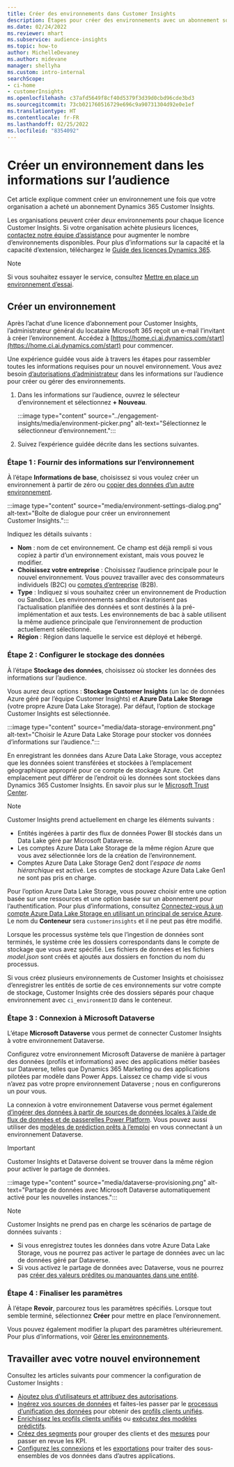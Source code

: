 ```yaml
---
title: Créer des environnements dans Customer Insights
description: Étapes pour créer des environnements avec un abonnement sous licence pour Dynamics 365 Customer Insights.
ms.date: 02/24/2022
ms.reviewer: mhart
ms.subservice: audience-insights
ms.topic: how-to
author: MichelleDevaney
ms.author: midevane
manager: shellyha
ms.custom: intro-internal
searchScope:
- ci-home
- customerInsights
ms.openlocfilehash: c37afd5649f8cf40d5379f3d39d0cbd96cde3bd3
ms.sourcegitcommit: 73cb021760516729e696c9a90731304d92e0e1ef
ms.translationtype: HT
ms.contentlocale: fr-FR
ms.lasthandoff: 02/25/2022
ms.locfileid: "8354092"
---
```

# <a name="create-an-environment-in-audience-insights"></a>Créer un environnement dans les informations sur l’audience

Cet article explique comment créer un environnement une fois que votre organisation a acheté un abonnement Dynamics 365 Customer Insights. 

Les organisations peuvent créer *deux* environnements pour chaque licence Customer Insights. Si votre organisation achète plusieurs licences, [contactez notre équipe d’assistance](https://go.microsoft.com/fwlink/?linkid=2079641) pour augmenter le nombre d’environnements disponibles. Pour plus d’informations sur la capacité et la capacité d’extension, téléchargez le [Guide des licences Dynamics 365](https://go.microsoft.com/fwlink/?LinkId=866544).

> [!NOTE]
> Si vous souhaitez essayer le service, consultez [Mettre en place un environnement d’essai](../trial-signup.md).

## <a name="create-a-new-environment"></a>Créer un environnement

Après l’achat d’une licence d’abonnement pour Customer Insights, l’administrateur général du locataire Microsoft 365 reçoit un e-mail l’invitant à créer l’environnement. Accédez à [https://home.ci.ai.dynamics.com/start](https://home.ci.ai.dynamics.com/start) pour commencer. 

Une expérience guidée vous aide à travers les étapes pour rassembler toutes les informations requises pour un nouvel environnement. Vous avez besoin [d’autorisations d’administrateur](permissions.md) dans les informations sur l’audience pour créer ou gérer des environnements.

1. Dans les informations sur l’audience, ouvrez le sélecteur d’environnement et sélectionnez **+ Nouveau**.
  
   :::image type="content" source="../engagement-insights/media/environment-picker.png" alt-text="Sélectionnez le sélectionneur d’environnement.":::

1. Suivez l’expérience guidée décrite dans les sections suivantes.

### <a name="step-1-provide-environment-information"></a>Étape 1 : Fournir des informations sur l’environnement

À l’étape **Informations de base**, choisissez si vous voulez créer un environnement à partir de zéro ou [copier des données d’un autre environnement](manage-environments.md#copy-the-environment-configuration).

   :::image type="content" source="media/environment-settings-dialog.png" alt-text="Boîte de dialogue pour créer un environnement Customer Insights.":::

Indiquez les détails suivants :
   - **Nom** : nom de cet environnement. Ce champ est déjà rempli si vous copiez à partir d’un environnement existant, mais vous pouvez le modifier.
   - **Choisissez votre entreprise** : Choisissez l’audience principale pour le nouvel environnement. Vous pouvez travailler avec des consommateurs individuels (B2C) ou [comptes d’entreprise](work-with-business-accounts.md) (B2B).
   - **Type** : Indiquez si vous souhaitez créer un environnement de Production ou Sandbox. Les environnements sandbox n’autorisent pas l’actualisation planifiée des données et sont destinés à la pré-implémentation et aux tests. Les environnements de bac à sable utilisent la même audience principale que l’environnement de production actuellement sélectionné.
   - **Région** : Région dans laquelle le service est déployé et hébergé.

### <a name="step-2-configure-data-storage"></a>Étape 2 : Configurer le stockage des données

À l’étape **Stockage des données**, choisissez où stocker les données des informations sur l’audience.

Vous aurez deux options : **Stockage Customer Insights** (un lac de données Azure géré par l’équipe Customer Insights) et **Azure Data Lake Storage** (votre propre Azure Data Lake Storage). Par défaut, l’option de stockage Customer Insights est sélectionnée.

:::image type="content" source="media/data-storage-environment.png" alt-text="Choisir le Azure Data Lake Storage pour stocker vos données d’informations sur l’audience.":::

En enregistrant les données dans Azure Data Lake Storage, vous acceptez que les données soient transférées et stockées à l’emplacement géographique approprié pour ce compte de stockage Azure. Cet emplacement peut différer de l’endroit où les données sont stockées dans Dynamics 365 Customer Insights. En savoir plus sur le [Microsoft Trust Center](https://www.microsoft.com/trust-center).

> [!NOTE]
> Customer Insights prend actuellement en charge les éléments suivants :
> - Entités ingérées à partir des flux de données Power BI stockés dans un Data Lake géré par Microsoft Dataverse.  
> - Les comptes Azure Data Lake Storage de la même région Azure que vous avez sélectionnée lors de la création de l’environnement.
> - Comptes Azure Data Lake Storage Gen2 dont l’*espace de noms hiérarchique* est activé. Les comptes de stockage Azure Data Lake Gen1 ne sont pas pris en charge.

Pour l’option Azure Data Lake Storage, vous pouvez choisir entre une option basée sur une ressources et une option basée sur un abonnement pour l’authentification. Pour plus d’informations, consultez [Connectez-vous à un compte Azure Data Lake Storage en utilisant un principal de service Azure](connect-service-principal.md). Le nom du **Conteneur** sera `customerinsights` et il ne peut pas être modifié.

Lorsque les processus système tels que l’ingestion de données sont terminés, le système crée les dossiers correspondants dans le compte de stockage que vous avez spécifié. Les fichiers de données et les fichiers *model.json* sont créés et ajoutés aux dossiers en fonction du nom du processus.

Si vous créez plusieurs environnements de Customer Insights et choisissez d’enregistrer les entités de sortie de ces environnements sur votre compte de stockage, Customer Insights crée des dossiers séparés pour chaque environnement avec `ci_environmentID` dans le conteneur.

### <a name="step-3-connect-to-microsoft-dataverse"></a>Étape 3 : Connexion à Microsoft Dataverse
   
L’étape **Microsoft Dataverse** vous permet de connecter Customer Insights à votre environnement Dataverse.

Configurez votre environnement Microsoft Dataverse de manière à partager des données (profils et informations) avec des applications métier basées sur Dataverse, telles que Dynamics 365 Marketing ou des applications pilotées par modèle dans Power Apps. Laissez ce champ vide si vous n’avez pas votre propre environnement Dataverse ; nous en configurerons un pour vous.

La connexion à votre environnement Dataverse vous permet également [d’ingérer des données à partir de sources de données locales à l’aide de flux de données et de passerelles Power Platform](data-sources.md#add-data-from-on-premises-data-sources). Vous pouvez aussi utiliser des [modèles de prédiction prêts à l’emploi](predictions-overview.md?tabs=b2c#out-of-box-models) en vous connectant à un environnement Dataverse.

> [!IMPORTANT]
> Customer Insights et Dataverse doivent se trouver dans la même région pour activer le partage de données.

:::image type="content" source="media/dataverse-provisioning.png" alt-text="Partage de données avec Microsoft Dataverse automatiquement activé pour les nouvelles instances.":::

> [!NOTE]
> Customer Insights ne prend pas en charge les scénarios de partage de données suivants :
> - Si vous enregistrez toutes les données dans votre Azure Data Lake Storage, vous ne pourrez pas activer le partage de données avec un lac de données géré par Dataverse.
> - Si vous activez le partage de données avec Dataverse, vous ne pourrez pas [créer des valeurs prédites ou manquantes dans une entité](predictions.md).

### <a name="step-4-finalize-the-settings"></a>Étape 4 : Finaliser les paramètres

À l’étape **Revoir**, parcourez tous les paramètres spécifiés. Lorsque tout semble terminé, sélectionnez **Créer** pour mettre en place l’environnement. 

Vous pouvez également modifier la plupart des paramètres ultérieurement. Pour plus d’informations, voir [Gérer les environnements](manage-environments.md).

## <a name="work-with-your-new-environment"></a>Travailler avec votre nouvel environnement

Consultez les articles suivants pour commencer la configuration de Customer Insights : 

- [Ajoutez plus d’utilisateurs et attribuez des autorisations](permissions.md).
- [Ingérez vos sources de données](data-sources.md) et faites-les passer par le [processus d’unification des données](data-unification.md) pour obtenir des [profils clients unifiés](customer-profiles.md).
- [Enrichissez les profils clients unifiés](enrichment-hub.md) ou [exécutez des modèles prédictifs](predictions-overview.md).
- [Créez des segments](segments.md) pour grouper des clients et des [mesures](measures.md) pour passer en revue les KPI.
- [Configurez les connexions](connections.md) et les [exportations](export-destinations.md) pour traiter des sous-ensembles de vos données dans d’autres applications.
